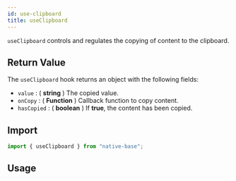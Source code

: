 ```yaml
---
id: use-clipboard
title: useClipboard
---
```


`useClipboard` controls and regulates the copying of content to the clipboard.

## Return Value

The `useClipboard` hook returns an object with the following fields:

- `value` : ( **string** ) The copied value.
- `onCopy` : ( **Function** ) Callback function to copy content.
- `hasCopied` : ( **boolean** ) If **true**, the content has been copied.

## Import

```jsx
import { useClipboard } from "native-base";
```

## Usage

```ComponentSnackPlayer path=hooks,useClipboard,Usage.tsx

```
